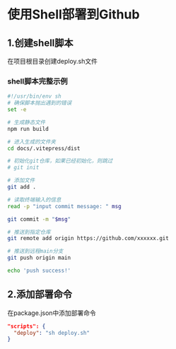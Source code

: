 # 使用Shell部署到Github

## 1.创建shell脚本

在项目根目录创建deploy.sh文件


### shell脚本完整示例

```sh
#!/usr/bin/env sh
# 确保脚本抛出遇到的错误
set -e

# 生成静态文件
npm run build

# 进入生成的文件夹
cd docs/.vitepress/dist

# 初始化git仓库，如果已经初始化，则跳过
# git init

# 添加文件
git add .

# 读取终端输入的信息
read -p "input commit message: " msg

git commit -m "$msg"

# 推送到指定仓库
git remote add origin https://github.com/xxxxxx.git

# 推送到远程main分支
git push origin main

echo 'push success!'
```


## 2.添加部署命令

在package.json中添加部署命令

```json
"scripts": {
  "deploy": "sh deploy.sh"
}
```
